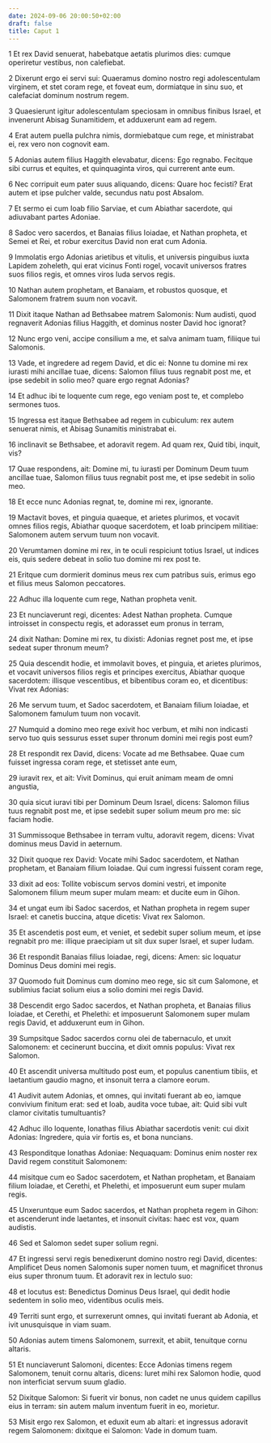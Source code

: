 ```yaml
---
date: 2024-09-06 20:00:50+02:00
draft: false
title: Caput 1
---
```





1 Et rex David senuerat, habebatque aetatis plurimos dies: cumque operiretur vestibus, non calefiebat.

2 Dixerunt ergo ei servi sui: Quaeramus domino nostro regi adolescentulam virginem, et stet coram rege, et foveat eum, dormiatque in sinu suo, et calefaciat dominum nostrum regem.

3 Quaesierunt igitur adolescentulam speciosam in omnibus finibus Israel, et invenerunt Abisag Sunamitidem, et adduxerunt eam ad regem.

4 Erat autem puella pulchra nimis, dormiebatque cum rege, et ministrabat ei, rex vero non cognovit eam.

5 Adonias autem filius Haggith elevabatur, dicens: Ego regnabo. Fecitque sibi currus et equites, et quinquaginta viros, qui currerent ante eum.

6 Nec corripuit eum pater suus aliquando, dicens: Quare hoc fecisti? Erat autem et ipse pulcher valde, secundus natu post Absalom.

7 Et sermo ei cum Ioab filio Sarviae, et cum Abiathar sacerdote, qui adiuvabant partes Adoniae.

8 Sadoc vero sacerdos, et Banaias filius Ioiadae, et Nathan propheta, et Semei et Rei, et robur exercitus David non erat cum Adonia.

9 Immolatis ergo Adonias arietibus et vitulis, et universis pinguibus iuxta Lapidem zoheleth, qui erat vicinus Fonti rogel, vocavit universos fratres suos filios regis, et omnes viros Iuda servos regis.

10 Nathan autem prophetam, et Banaiam, et robustos quosque, et Salomonem fratrem suum non vocavit.

11 Dixit itaque Nathan ad Bethsabee matrem Salomonis: Num audisti, quod regnaverit Adonias filius Haggith, et dominus noster David hoc ignorat?

12 Nunc ergo veni, accipe consilium a me, et salva animam tuam, filiique tui Salomonis.

13 Vade, et ingredere ad regem David, et dic ei: Nonne tu domine mi rex iurasti mihi ancillae tuae, dicens: Salomon filius tuus regnabit post me, et ipse sedebit in solio meo? quare ergo regnat Adonias?

14 Et adhuc ibi te loquente cum rege, ego veniam post te, et complebo sermones tuos.

15 Ingressa est itaque Bethsabee ad regem in cubiculum: rex autem senuerat nimis, et Abisag Sunamitis ministrabat ei.

16 inclinavit se Bethsabee, et adoravit regem. Ad quam rex, Quid tibi, inquit, vis?

17 Quae respondens, ait: Domine mi, tu iurasti per Dominum Deum tuum ancillae tuae, Salomon filius tuus regnabit post me, et ipse sedebit in solio meo.

18 Et ecce nunc Adonias regnat, te, domine mi rex, ignorante.

19 Mactavit boves, et pinguia quaeque, et arietes plurimos, et vocavit omnes filios regis, Abiathar quoque sacerdotem, et Ioab principem militiae: Salomonem autem servum tuum non vocavit.

20 Verumtamen domine mi rex, in te oculi respiciunt totius Israel, ut indices eis, quis sedere debeat in solio tuo domine mi rex post te.

21 Eritque cum dormierit dominus meus rex cum patribus suis, erimus ego et filius meus Salomon peccatores.

22 Adhuc illa loquente cum rege, Nathan propheta venit.

23 Et nunciaverunt regi, dicentes: Adest Nathan propheta. Cumque introisset in conspectu regis, et adorasset eum pronus in terram,

24 dixit Nathan: Domine mi rex, tu dixisti: Adonias regnet post me, et ipse sedeat super thronum meum?

25 Quia descendit hodie, et immolavit boves, et pinguia, et arietes plurimos, et vocavit universos filios regis et principes exercitus, Abiathar quoque sacerdotem: illisque vescentibus, et bibentibus coram eo, et dicentibus: Vivat rex Adonias:

26 Me servum tuum, et Sadoc sacerdotem, et Banaiam filium Ioiadae, et Salomonem famulum tuum non vocavit.

27 Numquid a domino meo rege exivit hoc verbum, et mihi non indicasti servo tuo quis sessurus esset super thronum domini mei regis post eum?

28 Et respondit rex David, dicens: Vocate ad me Bethsabee. Quae cum fuisset ingressa coram rege, et stetisset ante eum,

29 iuravit rex, et ait: Vivit Dominus, qui eruit animam meam de omni angustia,

30 quia sicut iuravi tibi per Dominum Deum Israel, dicens: Salomon filius tuus regnabit post me, et ipse sedebit super solium meum pro me: sic faciam hodie.

31 Summissoque Bethsabee in terram vultu, adoravit regem, dicens: Vivat dominus meus David in aeternum.

32 Dixit quoque rex David: Vocate mihi Sadoc sacerdotem, et Nathan prophetam, et Banaiam filium Ioiadae. Qui cum ingressi fuissent coram rege,

33 dixit ad eos: Tollite vobiscum servos domini vestri, et imponite Salomonem filium meum super mulam meam: et ducite eum in Gihon.

34 et ungat eum ibi Sadoc sacerdos, et Nathan propheta in regem super Israel: et canetis buccina, atque dicetis: Vivat rex Salomon.

35 Et ascendetis post eum, et veniet, et sedebit super solium meum, et ipse regnabit pro me: illique praecipiam ut sit dux super Israel, et super Iudam.

36 Et respondit Banaias filius Ioiadae, regi, dicens: Amen: sic loquatur Dominus Deus domini mei regis.

37 Quomodo fuit Dominus cum domino meo rege, sic sit cum Salomone, et sublimius faciat solium eius a solio domini mei regis David.

38 Descendit ergo Sadoc sacerdos, et Nathan propheta, et Banaias filius Ioiadae, et Cerethi, et Phelethi: et imposuerunt Salomonem super mulam regis David, et adduxerunt eum in Gihon.

39 Sumpsitque Sadoc sacerdos cornu olei de tabernaculo, et unxit Salomonem: et cecinerunt buccina, et dixit omnis populus: Vivat rex Salomon.

40 Et ascendit universa multitudo post eum, et populus canentium tibiis, et laetantium gaudio magno, et insonuit terra a clamore eorum.

41 Audivit autem Adonias, et omnes, qui invitati fuerant ab eo, iamque convivium finitum erat: sed et Ioab, audita voce tubae, ait: Quid sibi vult clamor civitatis tumultuantis?

42 Adhuc illo loquente, Ionathas filius Abiathar sacerdotis venit: cui dixit Adonias: Ingredere, quia vir fortis es, et bona nuncians.

43 Responditque Ionathas Adoniae: Nequaquam: Dominus enim noster rex David regem constituit Salomonem:

44 misitque cum eo Sadoc sacerdotem, et Nathan prophetam, et Banaiam filium Ioiadae, et Cerethi, et Phelethi, et imposuerunt eum super mulam regis.

45 Unxeruntque eum Sadoc sacerdos, et Nathan propheta regem in Gihon: et ascenderunt inde laetantes, et insonuit civitas: haec est vox, quam audistis.

46 Sed et Salomon sedet super solium regni.

47 Et ingressi servi regis benedixerunt domino nostro regi David, dicentes: Amplificet Deus nomen Salomonis super nomen tuum, et magnificet thronus eius super thronum tuum. Et adoravit rex in lectulo suo:

48 et locutus est: Benedictus Dominus Deus Israel, qui dedit hodie sedentem in solio meo, videntibus oculis meis.

49 Territi sunt ergo, et surrexerunt omnes, qui invitati fuerant ab Adonia, et ivit unusquisque in viam suam.

50 Adonias autem timens Salomonem, surrexit, et abiit, tenuitque cornu altaris.

51 Et nunciaverunt Salomoni, dicentes: Ecce Adonias timens regem Salomonem, tenuit cornu altaris, dicens: Iuret mihi rex Salomon hodie, quod non interficiat servum suum gladio.

52 Dixitque Salomon: Si fuerit vir bonus, non cadet ne unus quidem capillus eius in terram: sin autem malum inventum fuerit in eo, morietur.

53 Misit ergo rex Salomon, et eduxit eum ab altari: et ingressus adoravit regem Salomonem: dixitque ei Salomon: Vade in domum tuam.

